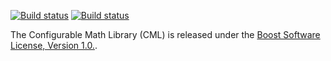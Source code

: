 [![Build status](https://ci.appveyor.com/api/projects/status/r3l3xnhxe8djjimg/branch/cml2?svg=true)](https://ci.appveyor.com/project/demianmnave/cml/branch/cml2)
[![Build status](https://api.travis-ci.org/demianmnave/CML.svg?branch=cml2)](https://api.travis-ci.org/demianmnave/CML.svg?branch=cml2)

The Configurable Math Library (CML) is released under the [Boost Software
License, Version 1.0.](http://www.boost.org/LICENSE_1_0.txt).
